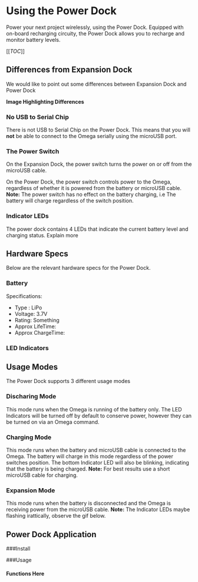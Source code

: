 # Using the Power Dock

Power your next project wirelessly, using the Power Dock. Equipped with on-board recharging circuity, the Power Dock allows you to recharge and monitor battery levels. 

[[_TOC_]]

## Differences from Expansion Dock

We would like to point out some differences between Expansion Dock and Power Dock

**Image Highlighting Differences**

### No USB to Serial Chip

There is not USB to Serial Chip on the Power Dock. This means that you will **not** be able to connect to the Omega serially using the microUSB port.

### The Power Switch

On the Expansion Dock, the power switch turns the power on or off from the microUSB cable. 

On the Power Dock, the power switch controls power to the Omega, regardless of whether it is powered from the battery or microUSB cable. **Note:** The power switch has no effect on the battery charging, i.e The battery will charge regardless of the switch position. 

### Indicator LEDs

The power dock contains 4 LEDs that indicate the current battery level and charging status. Explain more

## Hardware Specs

Below are the relevant hardware specs for the Power Dock.

### Battery

Specifications:

* Type : LiPo
* Voltage: 3.7V
* Rating: Something
* Approx LifeTime: 
* Approx ChargeTime: 

### LED Indicators



## Usage Modes

The Power Dock supports 3 different usage modes

### Discharing Mode

This mode runs when the Omega is running of the battery only. The LED Indicators will be turned off by default to conserve power, however they can be turned on via an Omega command. 

### Charging Mode

This mode runs when the battery and microUSB cable is connected to the Omega. The battery will charge in this mode regardless of the power switches position. The bottom Indicator LED will also be blinking, indicating that the battery is being charged. **Note:** For best results use a short microUSB cable for charging.

### Expansion Mode

This mode runs when the battery is disconnected and the Omega is receiving power from the microUSB cable. **Note:** The Indicator LEDs maybe flashing irattically, observe the gif below.

## Power Dock Application

###Install

###Usage

#### Functions Here